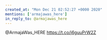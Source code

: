 ```yaml
---
created_at: "Mon Dec 21 02:52:27 +0000 2020"
mentions: ['armajawas_here']
in_reply_to: @armajawas_here
---
```


@ArmajaWas_HERE https://t.co/j6guuPrW2Z